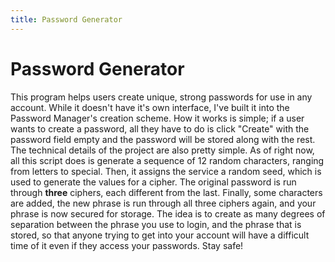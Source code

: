```yaml
---
title: Password Generator
---
```


# Password Generator
This program helps users create unique, strong passwords for use in any account. While it doesn't have it's own interface, I've built it into the Password Manager's creation scheme. How it works is simple; if a user wants to create a password, all they have to do is click "Create" with the password field empty and the password will be stored along with the rest.
The technical details of the project are also pretty simple. As of right now, all this script does is generate a sequence of 12 random characters, ranging from letters to special. Then, it assigns the service a random seed, which is used to generate the values for a cipher. The original password is run through **three** ciphers, each different from the last. Finally, some characters are added, the new phrase is run through all three ciphers again, and your phrase is now secured for storage. The idea is to create as many degrees of separation between the phrase you use to login, and the phrase that is stored, so that anyone trying to get into your account will have a difficult time of it even if they access your passwords.
Stay safe!
